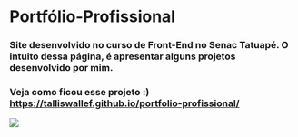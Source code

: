 # Portfólio-Profissional

### Site desenvolvido no curso de Front-End no Senac Tatuapé. O intuito dessa página, é apresentar alguns projetos desenvolvido por mim.
### Veja como ficou esse projeto :) https://talliswallef.github.io/portfolio-profissional/

![](https://talliswallef.github.io/portfolio-profissional/img/tallis.png)
